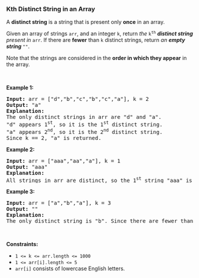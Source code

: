 
<h3>Kth Distinct String in an Array</h3>
<div><p>A <strong>distinct string</strong> is a string that is present only <strong>once</strong> in an array.</p>
<p>Given an array of strings <code>arr</code>, and an integer <code>k</code>, return <em>the </em><code>k<sup>th</sup></code><em> <strong>distinct string</strong> present in </em><code>arr</code>. If there are <strong>fewer</strong> than <code>k</code> distinct strings, return <em>an <strong>empty string </strong></em><code>""</code>.</p>
<p>Note that the strings are considered in the <strong>order in which they appear</strong> in the array.</p>
<p> </p>
<p><strong>Example 1:</strong></p>
<pre><strong>Input:</strong> arr = ["d","b","c","b","c","a"], k = 2
<strong>Output:</strong> "a"
<strong>Explanation:</strong>
The only distinct strings in arr are "d" and "a".
"d" appears 1<sup>st</sup>, so it is the 1<sup>st</sup> distinct string.
"a" appears 2<sup>nd</sup>, so it is the 2<sup>nd</sup> distinct string.
Since k == 2, "a" is returned. 
</pre>
<p><strong>Example 2:</strong></p>
<pre><strong>Input:</strong> arr = ["aaa","aa","a"], k = 1
<strong>Output:</strong> "aaa"
<strong>Explanation:</strong>
All strings in arr are distinct, so the 1<sup>st</sup> string "aaa" is returned.
</pre>
<p><strong>Example 3:</strong></p>
<pre><strong>Input:</strong> arr = ["a","b","a"], k = 3
<strong>Output:</strong> ""
<strong>Explanation:</strong>
The only distinct string is "b". Since there are fewer than 3 distinct strings, we return an empty string "".
</pre>
<p> </p>
<p><strong>Constraints:</strong></p>
<ul>
<li><code>1 &lt;= k &lt;= arr.length &lt;= 1000</code></li>
<li><code>1 &lt;= arr[i].length &lt;= 5</code></li>
<li><code>arr[i]</code> consists of lowercase English letters.</li>
</ul>
</div>
